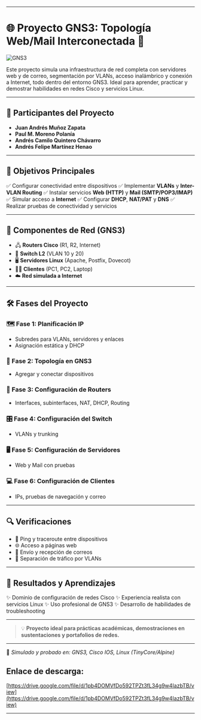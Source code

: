 
---

# 🌐 Proyecto GNS3: Topología Web/Mail Interconectada 🚀

![GNS3](https://upload.wikimedia.org/wikipedia/commons/thumb/5/5e/GNS3_logo.svg/512px-GNS3_logo.svg.png)

Este proyecto simula una infraestructura de red completa con servidores web y de correo, segmentación por VLANs, acceso inalámbrico y conexión a Internet, todo dentro del entorno GNS3. Ideal para aprender, practicar y demostrar habilidades en redes Cisco y servicios Linux.

---

## 👥 Participantes del Proyecto

* **Juan Andrés Muñoz Zapata**
* **Paul M. Moreno Polanía**
* **Andrés Camilo Quintero Chávarro**
* **Andrés Felipe Martínez Henao**

---

## 🎯 Objetivos Principales

✅ Configurar conectividad entre dispositivos
✅ Implementar **VLANs** y **Inter-VLAN Routing**
✅ Instalar servicios **Web (HTTP)** y **Mail (SMTP/POP3/IMAP)**
✅ Simular acceso a **Internet**
✅ Configurar **DHCP**, **NAT/PAT** y **DNS**
✅ Realizar pruebas de conectividad y servicios

---

## 🧱 Componentes de Red (GNS3)

* 🖧 **Routers Cisco** (R1, R2, Internet)
* 🔀 **Switch L2** (VLAN 10 y 20)
* 🖥️ **Servidores Linux** (Apache, Postfix, Dovecot)
* 👨‍💻 **Clientes** (PC1, PC2, Laptop)
* ☁️ **Red simulada a Internet**

---

## 🛠️ Fases del Proyecto

### 🗺️ Fase 1: Planificación IP

* Subredes para VLANs, servidores y enlaces
* Asignación estática y DHCP

### 🧩 Fase 2: Topología en GNS3

* Agregar y conectar dispositivos

### 📡 Fase 3: Configuración de Routers

* Interfaces, subinterfaces, NAT, DHCP, Routing

### 🎛️ Fase 4: Configuración del Switch

* VLANs y trunking

### 🖥️ Fase 5: Configuración de Servidores

* Web y Mail con pruebas

### 💻 Fase 6: Configuración de Clientes

* IPs, pruebas de navegación y correo

---

## 🔍 Verificaciones

* 📶 Ping y traceroute entre dispositivos
* 🌐 Acceso a páginas web
* 📧 Envío y recepción de correos
* 🔐 Separación de tráfico por VLANs

---

## 🧠 Resultados y Aprendizajes

✨ Dominio de configuración de redes Cisco
✨ Experiencia realista con servicios Linux
✨ Uso profesional de GNS3
✨ Desarrollo de habilidades de troubleshooting

---

> 💡 **Proyecto ideal para prácticas académicas, demostraciones en sustentaciones y portafolios de redes.**

---

📁 *Simulado y probado en: GNS3, Cisco IOS, Linux (TinyCore/Alpine)*

## Enlace de descarga:

[https://drive.google.com/file/d/1pb4DOMVfDo592TPZt3fL34g9w4IazbTB/view](https://drive.google.com/file/d/1pb4DOMVfDo592TPZt3fL34g9w4IazbTB/view)

---